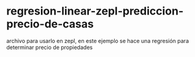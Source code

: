 # regresion-linear-zepl-prediccion-precio-de-casas
archivo para usarlo en zepl, en este ejemplo se hace una regresión para determinar precio de propiedades
